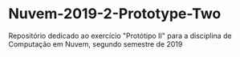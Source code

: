 # Nuvem-2019-2-Prototype-Two
Repositório dedicado ao exercício "Protótipo II" para a disciplina de Computação em Nuvem, segundo semestre de 2019
